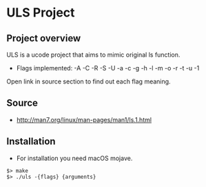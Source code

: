 # ULS Project

## Project overview
ULS is a ucode project that aims to mimic original ls function.  

* Flags implemented:
 -A -C -R -S -U -a -c -g -h -l -m -o -r -t -u -1

Open link in source section to find out each flag meaning.
## Source
 * http://man7.org/linux/man-pages/man1/ls.1.html
 
## Installation
* For installation you need macOS mojave.
```
$> make
$> ./uls -{flags} {arguments}
```
